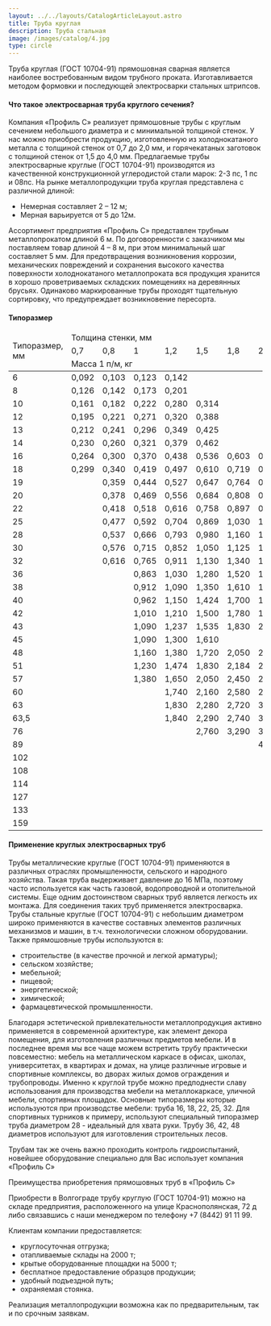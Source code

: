 ```yaml
---
layout: ../../layouts/CatalogArticleLayout.astro
title: Труба круглая
description: Труба стальная
image: /images/catalog/4.jpg
type: circle
---
```


Труба круглая (ГОСТ 10704-91) прямошовная сварная является наиболее востребованным видом трубного проката. Изготавливается методом формовки и последующей электросварки стальных штрипсов.

#### Что такое электросварная труба круглого сечения?

Компания «Профиль С» реализует прямошовные трубы с круглым сечением небольшого диаметра и с минимальной толщиной стенок. У нас можно приобрести продукцию, изготовленную из холоднокатаного металла с толщиной стенок от 0,7 до 2,0 мм, и горячекатаных заготовок с толщиной стенок от 1,5 до 4,0 мм. Предлагаемые трубы электросварные круглые (ГОСТ 10704-91) производятся из качественной конструкционной углеродистой стали марок: 2-3 пс, 1 пс и 08пс.
На рынке металлопродукции труба круглая представлена с различной длиной:

- Немерная составляет 2 – 12 м;
- Мерная варьируется от 5 до 12м.

Ассортимент предприятия «Профиль С» представлен трубным металлопрокатом длиной 6 м. По договоренности с заказчиком мы поставляем товар длиной 4 – 8 м, при этом минимальный шаг составляет 5 мм.
Для предотвращения возникновения коррозии, механических повреждений и сохранения высокого качества поверхности холоднокатаного металлопроката вся продукция хранится в хорошо проветриваемых складских помещениях на деревянных брусьях. Одинаково маркированные трубы проходят тщательную сортировку, что предупреждает возникновение пересорта.

#### Типоразмер

<div class="table-container">
<table>
  <thead>
    <tr>
      <td rowspan="3">Типоразмер, мм</td>
      <td colspan="15">Толщина стенки, мм</td>
    </tr>
    <tr>
      <td>0,7</td>
      <td>0,8</td>
      <td>1</td>
      <td>1,2</td>
      <td>1,5</td>
      <td>1,8</td>
      <td>2</td>
      <td>2,2</td>
      <td>2,5</td>
      <td>2,8</td>
      <td>3</td>
      <td>3,2</td>
      <td>3,5</td>
      <td>4</td>
      <td>4,5</td>
    </tr>
    <tr>
      <td colspan="15">Масса 1 п/м, кг</td>
    </tr>
  </thead>
  <tbody>
    <tr>
      <td>6</td>
      <td>0,092</td>
      <td>0,103</td>
      <td>0,123</td>
      <td>0,142</td>
      <td>&nbsp;</td>
      <td>&nbsp;</td>
      <td>&nbsp;</td>
      <td>&nbsp;</td>
      <td>&nbsp;</td>
      <td>&nbsp;</td>
      <td>&nbsp;</td>
      <td>&nbsp;</td>
      <td>&nbsp;</td>
      <td>&nbsp;</td>
      <td>&nbsp;</td>
    </tr>
    <tr>
      <td>8</td>
      <td>0,126</td>
      <td>0,142</td>
      <td>0,173</td>
      <td>0,201</td>
      <td>&nbsp;</td>
      <td>&nbsp;</td>
      <td>&nbsp;</td>
      <td>&nbsp;</td>
      <td>&nbsp;</td>
      <td>&nbsp;</td>
      <td>&nbsp;</td>
      <td>&nbsp;</td>
      <td>&nbsp;</td>
      <td>&nbsp;</td>
      <td>&nbsp;</td>
    </tr>
    <tr>
      <td>10</td>
      <td>0,161</td>
      <td>0,182</td>
      <td>0,222</td>
      <td>0,280</td>
      <td>0,314</td>
      <td>&nbsp;</td>
      <td>&nbsp;</td>
      <td>&nbsp;</td>
      <td>&nbsp;</td>
      <td>&nbsp;</td>
      <td>&nbsp;</td>
      <td>&nbsp;</td>
      <td>&nbsp;</td>
      <td>&nbsp;</td>
      <td>&nbsp;</td>
    </tr>
    <tr>
      <td>12</td>
      <td>0,195</td>
      <td>0,221</td>
      <td>0,271</td>
      <td>0,320</td>
      <td>0,388</td>
      <td>&nbsp;</td>
      <td>&nbsp;</td>
      <td>&nbsp;</td>
      <td>&nbsp;</td>
      <td>&nbsp;</td>
      <td>&nbsp;</td>
      <td>&nbsp;</td>
      <td>&nbsp;</td>
      <td>&nbsp;</td>
      <td>&nbsp;</td>
    </tr>
    <tr>
      <td>13</td>
      <td>0,212</td>
      <td>0,241</td>
      <td>0,296</td>
      <td>0,349</td>
      <td>0,425</td>
      <td>&nbsp;</td>
      <td>&nbsp;</td>
      <td>&nbsp;</td>
      <td>&nbsp;</td>
      <td>&nbsp;</td>
      <td>&nbsp;</td>
      <td>&nbsp;</td>
      <td>&nbsp;</td>
      <td>&nbsp;</td>
      <td>&nbsp;</td>
    </tr>
    <tr>
      <td>14</td>
      <td>0,230</td>
      <td>0,260</td>
      <td>0,321</td>
      <td>0,379</td>
      <td>0,462</td>
      <td>&nbsp;</td>
      <td>&nbsp;</td>
      <td>&nbsp;</td>
      <td>&nbsp;</td>
      <td>&nbsp;</td>
      <td>&nbsp;</td>
      <td>&nbsp;</td>
      <td>&nbsp;</td>
      <td>&nbsp;</td>
      <td>&nbsp;</td>
    </tr>
    <tr>
      <td>16</td>
      <td>0,264</td>
      <td>0,300</td>
      <td>0,370</td>
      <td>0,438</td>
      <td>0,536</td>
      <td>0,603</td>
      <td>0,691</td>
      <td>&nbsp;</td>
      <td>&nbsp;</td>
      <td>&nbsp;</td>
      <td>&nbsp;</td>
      <td>&nbsp;</td>
      <td>&nbsp;</td>
      <td>&nbsp;</td>
      <td>&nbsp;</td>
    </tr>
    <tr>
      <td>18</td>
      <td>0,299</td>
      <td>0,340</td>
      <td>0,419</td>
      <td>0,497</td>
      <td>0,610</td>
      <td>0,719</td>
      <td>0,789</td>
      <td>&nbsp;</td>
      <td>&nbsp;</td>
      <td>&nbsp;</td>
      <td>&nbsp;</td>
      <td>&nbsp;</td>
      <td>&nbsp;</td>
      <td>&nbsp;</td>
      <td>&nbsp;</td>
    </tr>
    <tr>
      <td>19</td>
      <td>&nbsp;</td>
      <td>0,359</td>
      <td>0,444</td>
      <td>0,527</td>
      <td>0,647</td>
      <td>0,764</td>
      <td>0,838</td>
      <td>&nbsp;</td>
      <td>&nbsp;</td>
      <td>&nbsp;</td>
      <td>&nbsp;</td>
      <td>&nbsp;</td>
      <td>&nbsp;</td>
      <td>&nbsp;</td>
      <td>&nbsp;</td>
    </tr>
    <tr>
      <td>20</td>
      <td>&nbsp;</td>
      <td>0,378</td>
      <td>0,469</td>
      <td>0,556</td>
      <td>0,684</td>
      <td>0,808</td>
      <td>0,888</td>
      <td>&nbsp;</td>
      <td>&nbsp;</td>
      <td>&nbsp;</td>
      <td>&nbsp;</td>
      <td>&nbsp;</td>
      <td>&nbsp;</td>
      <td>&nbsp;</td>
      <td>&nbsp;</td>
    </tr>
    <tr>
      <td>22</td>
      <td>&nbsp;</td>
      <td>0,418</td>
      <td>0,518</td>
      <td>0,616</td>
      <td>0,758</td>
      <td>0,897</td>
      <td>0,986</td>
      <td>&nbsp;</td>
      <td>&nbsp;</td>
      <td>&nbsp;</td>
      <td>&nbsp;</td>
      <td>&nbsp;</td>
      <td>&nbsp;</td>
      <td>&nbsp;</td>
      <td>&nbsp;</td>
    </tr>
    <tr>
      <td>25</td>
      <td>&nbsp;</td>
      <td>0,477</td>
      <td>0,592</td>
      <td>0,704</td>
      <td>0,869</td>
      <td>1,030</td>
      <td>1,130</td>
      <td>&nbsp;</td>
      <td>&nbsp;</td>
      <td>&nbsp;</td>
      <td>&nbsp;</td>
      <td>&nbsp;</td>
      <td>&nbsp;</td>
      <td>&nbsp;</td>
      <td>&nbsp;</td>
    </tr>
    <tr>
      <td>28</td>
      <td>&nbsp;</td>
      <td>0,537</td>
      <td>0,666</td>
      <td>0,793</td>
      <td>0,980</td>
      <td>1,160</td>
      <td>1,282</td>
      <td>&nbsp;</td>
      <td>&nbsp;</td>
      <td>&nbsp;</td>
      <td>&nbsp;</td>
      <td>&nbsp;</td>
      <td>&nbsp;</td>
      <td>&nbsp;</td>
      <td>&nbsp;</td>
    </tr>
    <tr>
      <td>30</td>
      <td>&nbsp;</td>
      <td>0,576</td>
      <td>0,715</td>
      <td>0,852</td>
      <td>1,050</td>
      <td>1,125</td>
      <td>1,380</td>
      <td>&nbsp;</td>
      <td>&nbsp;</td>
      <td>&nbsp;</td>
      <td>&nbsp;</td>
      <td>&nbsp;</td>
      <td>&nbsp;</td>
      <td>&nbsp;</td>
      <td>&nbsp;</td>
    </tr>
    <tr>
      <td>32</td>
      <td>&nbsp;</td>
      <td>0,616</td>
      <td>0,765</td>
      <td>0,911</td>
      <td>1,130</td>
      <td>1,340</td>
      <td>1,480</td>
      <td>&nbsp;</td>
      <td>&nbsp;</td>
      <td>&nbsp;</td>
      <td>&nbsp;</td>
      <td>&nbsp;</td>
      <td>&nbsp;</td>
      <td>&nbsp;</td>
      <td>&nbsp;</td>
    </tr>
    <tr>
      <td>36</td>
      <td>&nbsp;</td>
      <td>&nbsp;</td>
      <td>0,863</td>
      <td>1,030</td>
      <td>1,280</td>
      <td>1,520</td>
      <td>1,680</td>
      <td>1,830</td>
      <td>2,070</td>
      <td>&nbsp;</td>
      <td>&nbsp;</td>
      <td>&nbsp;</td>
      <td>&nbsp;</td>
      <td>&nbsp;</td>
      <td>&nbsp;</td>
    </tr>
    <tr>
      <td>38</td>
      <td>&nbsp;</td>
      <td>&nbsp;</td>
      <td>0,912</td>
      <td>1,090</td>
      <td>1,350</td>
      <td>1,610</td>
      <td>1,780</td>
      <td>1,940</td>
      <td>2,190</td>
      <td>2,430</td>
      <td>2,590</td>
      <td>&nbsp;</td>
      <td>&nbsp;</td>
      <td>&nbsp;</td>
      <td>&nbsp;</td>
    </tr>
    <tr>
      <td>40</td>
      <td>&nbsp;</td>
      <td>&nbsp;</td>
      <td>0,962</td>
      <td>1,150</td>
      <td>1,424</td>
      <td>1,700</td>
      <td>1,870</td>
      <td>2,050</td>
      <td>2,310</td>
      <td>2,570</td>
      <td>2,740</td>
      <td>&nbsp;</td>
      <td>&nbsp;</td>
      <td>&nbsp;</td>
      <td>&nbsp;</td>
    </tr>
    <tr>
      <td>42</td>
      <td>&nbsp;</td>
      <td>&nbsp;</td>
      <td>1,010</td>
      <td>1,210</td>
      <td>1,500</td>
      <td>1,780</td>
      <td>1,970</td>
      <td>2,160</td>
      <td>2,440</td>
      <td>2,710</td>
      <td>2,890</td>
      <td>&nbsp;</td>
      <td>&nbsp;</td>
      <td>&nbsp;</td>
      <td>&nbsp;</td>
    </tr>
    <tr>
      <td>43</td>
      <td>&nbsp;</td>
      <td>&nbsp;</td>
      <td>1,090</td>
      <td>1,237</td>
      <td>1,535</td>
      <td>1,830</td>
      <td>2,020</td>
      <td>2,210</td>
      <td>2,500</td>
      <td>2,780</td>
      <td>2,960</td>
      <td>&nbsp;</td>
      <td>&nbsp;</td>
      <td>&nbsp;</td>
      <td>&nbsp;</td>
    </tr>
    <tr>
      <td>45</td>
      <td>&nbsp;</td>
      <td>&nbsp;</td>
      <td>1,090</td>
      <td>1,300</td>
      <td>1,610</td>
      <td>&nbsp;</td>
      <td>&nbsp;</td>
      <td>&nbsp;</td>
      <td>&nbsp;</td>
      <td>&nbsp;</td>
      <td>&nbsp;</td>
      <td>&nbsp;</td>
      <td>&nbsp;</td>
      <td>&nbsp;</td>
      <td>&nbsp;</td>
    </tr>
    <tr>
      <td>48</td>
      <td>&nbsp;</td>
      <td>&nbsp;</td>
      <td>1,160</td>
      <td>1,380</td>
      <td>1,720</td>
      <td>2,050</td>
      <td>2,270</td>
      <td>2,480</td>
      <td>2,810</td>
      <td>3,120</td>
      <td>3,330</td>
      <td>&nbsp;</td>
      <td>&nbsp;</td>
      <td>&nbsp;</td>
      <td>&nbsp;</td>
    </tr>
    <tr>
      <td>51</td>
      <td>&nbsp;</td>
      <td>&nbsp;</td>
      <td>1,230</td>
      <td>1,474</td>
      <td>1,830</td>
      <td>2,184</td>
      <td>2,420</td>
      <td>2,650</td>
      <td>2,990</td>
      <td>3,343</td>
      <td>3,550</td>
      <td>&nbsp;</td>
      <td>&nbsp;</td>
      <td>&nbsp;</td>
      <td>&nbsp;</td>
    </tr>
    <tr>
      <td>57</td>
      <td>&nbsp;</td>
      <td>&nbsp;</td>
      <td>1,380</td>
      <td>1,650</td>
      <td>2,050</td>
      <td>2,450</td>
      <td>2,710</td>
      <td>2,970</td>
      <td>3,360</td>
      <td>3,740</td>
      <td>4,000</td>
      <td>4,250</td>
      <td>4,620</td>
      <td>5,230</td>
      <td>&nbsp;</td>
    </tr>
    <tr>
      <td>60</td>
      <td>&nbsp;</td>
      <td>&nbsp;</td>
      <td>&nbsp;</td>
      <td>1,740</td>
      <td>2,160</td>
      <td>2,580</td>
      <td>2,860</td>
      <td>3,140</td>
      <td>3,550</td>
      <td>3,950</td>
      <td>4,220</td>
      <td>4,480</td>
      <td>4,880</td>
      <td>5,520</td>
      <td>&nbsp;</td>
    </tr>
    <tr>
      <td>63</td>
      <td>&nbsp;</td>
      <td>&nbsp;</td>
      <td>&nbsp;</td>
      <td>1,830</td>
      <td>2,280</td>
      <td>2,720</td>
      <td>3,010</td>
      <td>3,300</td>
      <td>3,730</td>
      <td>4,160</td>
      <td>4,440</td>
      <td>4,720</td>
      <td>5,140</td>
      <td>5,820</td>
      <td>&nbsp;</td>
    </tr>
    <tr>
      <td>63,5</td>
      <td>&nbsp;</td>
      <td>&nbsp;</td>
      <td>&nbsp;</td>
      <td>1,840</td>
      <td>2,290</td>
      <td>2,740</td>
      <td>3,030</td>
      <td>3,330</td>
      <td>3,760</td>
      <td>4,190</td>
      <td>4,480</td>
      <td>4,760</td>
      <td>5,180</td>
      <td>5,870</td>
      <td>&nbsp;</td>
    </tr>
    <tr>
      <td>76</td>
      <td>&nbsp;</td>
      <td>&nbsp;</td>
      <td>&nbsp;</td>
      <td>&nbsp;</td>
      <td>2,760</td>
      <td>3,290</td>
      <td>3,650</td>
      <td>4,000</td>
      <td>4,530</td>
      <td>5,050</td>
      <td>5,400</td>
      <td>5,750</td>
      <td>6,260</td>
      <td>7,100</td>
      <td>&nbsp;</td>
    </tr>
    <tr>
      <td>89</td>
      <td>&nbsp;</td>
      <td>&nbsp;</td>
      <td>&nbsp;</td>
      <td>&nbsp;</td>
      <td>&nbsp;</td>
      <td>&nbsp;</td>
      <td>4,290</td>
      <td>4,710</td>
      <td>5,330</td>
      <td>5,950</td>
      <td>6,360</td>
      <td>6,770</td>
      <td>7,380</td>
      <td>8,380</td>
      <td>&nbsp;</td>
    </tr>
    <tr>
      <td>102</td>
      <td>&nbsp;</td>
      <td>&nbsp;</td>
      <td>&nbsp;</td>
      <td>&nbsp;</td>
      <td>&nbsp;</td>
      <td>&nbsp;</td>
      <td>&nbsp;</td>
      <td>&nbsp;</td>
      <td>6,130</td>
      <td>6,850</td>
      <td>7,320</td>
      <td>7,800</td>
      <td>8,500</td>
      <td>9,670</td>
      <td>&nbsp;</td>
    </tr>
    <tr>
      <td>108</td>
      <td>&nbsp;</td>
      <td>&nbsp;</td>
      <td>&nbsp;</td>
      <td>&nbsp;</td>
      <td>&nbsp;</td>
      <td>&nbsp;</td>
      <td>&nbsp;</td>
      <td>&nbsp;</td>
      <td>6,500</td>
      <td>7,260</td>
      <td>7,770</td>
      <td>8,270</td>
      <td>9,020</td>
      <td>10,260</td>
      <td>&nbsp;</td>
    </tr>
    <tr>
      <td>114</td>
      <td>&nbsp;</td>
      <td>&nbsp;</td>
      <td>&nbsp;</td>
      <td>&nbsp;</td>
      <td>&nbsp;</td>
      <td>&nbsp;</td>
      <td>&nbsp;</td>
      <td>&nbsp;</td>
      <td>6,870</td>
      <td>7,680</td>
      <td>8,210</td>
      <td>8,740</td>
      <td>9,540</td>
      <td>10,850</td>
      <td>&nbsp;</td>
    </tr>
    <tr>
      <td>127</td>
      <td>&nbsp;</td>
      <td>&nbsp;</td>
      <td>&nbsp;</td>
      <td>&nbsp;</td>
      <td>&nbsp;</td>
      <td>&nbsp;</td>
      <td>&nbsp;</td>
      <td>&nbsp;</td>
      <td>7,680</td>
      <td>8,580</td>
      <td>9,170</td>
      <td>9,770</td>
      <td>10,660</td>
      <td>12,130</td>
      <td>13,590</td>
    </tr>
    <tr>
      <td>133</td>
      <td>&nbsp;</td>
      <td>&nbsp;</td>
      <td>&nbsp;</td>
      <td>&nbsp;</td>
      <td>&nbsp;</td>
      <td>&nbsp;</td>
      <td>&nbsp;</td>
      <td>&nbsp;</td>
      <td>8,050</td>
      <td>8,990</td>
      <td>9,620</td>
      <td>10,240</td>
      <td>11,180</td>
      <td>12,730</td>
      <td>14,260</td>
    </tr>
    <tr>
      <td>159</td>
      <td>&nbsp;</td>
      <td>&nbsp;</td>
      <td>&nbsp;</td>
      <td>&nbsp;</td>
      <td>&nbsp;</td>
      <td>&nbsp;</td>
      <td>&nbsp;</td>
      <td>&nbsp;</td>
      <td>&nbsp;</td>
      <td>&nbsp;</td>
      <td>11,540</td>
      <td>12,300</td>
      <td>13,420</td>
      <td>15,290</td>
      <td>17,150</td>
    </tr>
  </tbody>
</table>
</div>

#### Применение круглых электросварных труб

Трубы металлические круглые (ГОСТ 10704-91) применяются в различных отраслях промышленности, сельского и народного хозяйства. Такая труба выдерживает давление до 16 МПа, поэтому часто используется как часть газовой, водопроводной и отопительной системы. Еще одним достоинством сварных труб является легкость их монтажа. Для соединения таких труб применяется электросварка.
Трубы стальные круглые (ГОСТ 10704-91) с небольшим диаметром широко применяются в качестве составных элементов различных механизмов и машин, в т.ч. технологически сложном оборудовании. Также прямошовные трубы используются в:

- строительстве (в качестве прочной и легкой арматуры);
- сельском хозяйстве;
- мебельной;
- пищевой;
- энергетической;
- химической;
- фармацевтической промышленности.

Благодаря эстетической привлекательности металлопродукция активно применяется в современной архитектуре, как элемент декора помещения, для изготовления различных предметов мебели. И в последнее время мы все чаще можем встретить трубу практически повсеместно: мебель на металлическом каркасе в офисах, школах, университетах, в квартирах и домах, на улице различные игровые и спортивные комплексы, во дворах жилых домов ограждения и трубопроводы. Именно к круглой трубе можно предподнести славу использования для производства мебели на металлокаркасе, уличной мебели, спортивных площадок. Основные типоразмеры которые используются при производстве мебели: труба 16, 18, 22, 25, 32. Для спортивных турников к примеру, используют специальный типоразмер труба диаметром 28 - идеальный для хвата руки. Трубу 36, 42, 48 диаметров используют для изготовления строительных лесов.

Трубам так же очень важно проходить контроль гидроиспытаний, новейшее оборудование специально для Вас использует компания «Профиль С»

Преимущества приобретения прямошовных труб в «Профиль С»

Приобрести в Волгограде трубу круглую (ГОСТ 10704-91) можно на складе предприятия, расположенного на улице Краснополянская, 72 д либо связавшись с наши менеджером по телефону +7 (8442) 91 11 99.

Клиентам компании предоставляется:

- круглосуточная отгрузка;
- отапливаемые склады на 2000 т;
- крытые оборудованные площадки на 5000 т;
- бесплатное предоставление образцов продукции;
- удобный подъездной путь;
- охраняемая стоянка.

Реализация металлопродукции возможна как по предварительным, так и по срочным заявкам.
